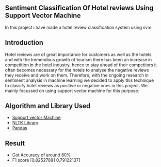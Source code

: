 ##  Sentiment Classification Of Hotel reviews Using Support Vector Machine
In this project i have made a hotel review classification system using svm.
##  Introduction
Hotel reviews are of great importance for customers as well as the hotels and with the tremendous growth of tourism there has been an increase in competition in the hotel industry, hence to stay ahead of their competitors it often becomes necessary for the hotels to analyse the negative reviews they receive and work on them. Therefore, with the ongoing research in sentiment analysis in machine learning we decided to apply this technique to classify hotel reviews as positive or negative ones in this project. We mainly focussed on using support vector machine for this purpose.
## Algorithm and Library Used
* [Support vector Machine](#support-vector-machine)
* [NLTK Library](#nltk-library)
* [Pandas](#pandas)

##  Result
* Got Accuracy of around 80%
* F1 score [0.82527881 0.79122137]
